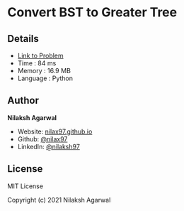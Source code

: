 # Convert BST to Greater Tree


## Details

* [Link to Problem](https://leetcode.com/problems/convert-bst-to-greater-tree/)
* Time : 84 ms
* Memory : 16.9 MB
* Language : Python

## Author

**Nilaksh Agarwal**

* Website: [nilax97.github.io](https://nilax97.github.io/)
* Github: [@nilax97](https://github.com/nilax97)
* LinkedIn: [@nilaksh97](https://linkedin.com/in/nilaksh97)

## License

MIT License

Copyright (c) 2021 Nilaksh Agarwal

